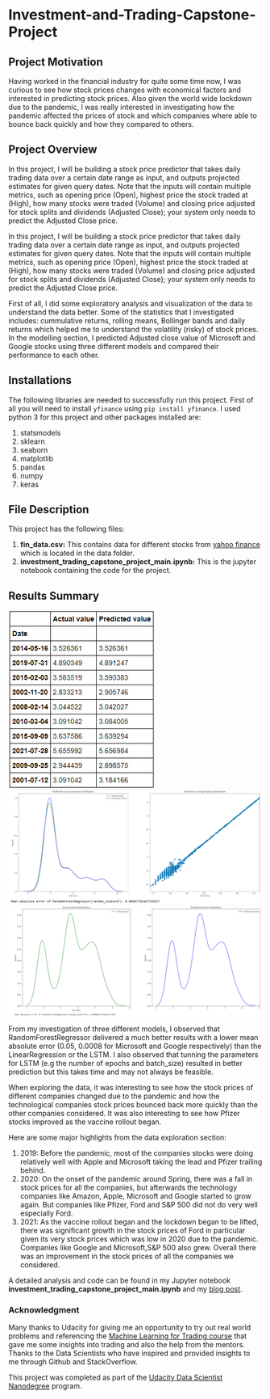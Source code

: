 # Investment-and-Trading-Capstone-Project

## Project Motivation
Having worked in the financial industry for quite some time now, I was curious to see how stock prices changes with economical factors and interested in predicting stock prices. Also given the world wide lockdown due to the pandemic, I was really interested in investigating how the pandemic affected the prices of stock and which companies where able to bounce back quickly and how they compared to others.

## Project Overview
In this project, I will be building a stock price predictor that takes daily trading data over a certain date range as input, and outputs projected estimates for given query dates. Note that the inputs will contain multiple metrics, such as opening price (Open), highest price the stock traded at (High), how many stocks were traded (Volume) and closing price adjusted for stock splits and dividends (Adjusted Close); your system only needs to predict the Adjusted Close price.

In this project, I will be building a stock price predictor that takes daily trading data over a certain date range as input, and outputs projected estimates for given query dates. Note that the inputs will contain multiple metrics, such as opening price (Open), highest price the stock traded at (High), how many stocks were traded (Volume) and closing price adjusted for stock splits and dividends (Adjusted Close); your system only needs to predict the Adjusted Close price.

First of all, I did some exploratory analysis and visualization of the data to understand the data better. Some of the statistics that I investigated includes: cummulative returns, rolling means, Bollinger bands and daily returns which helped me to understand the volatility (risky) of stock prices. In the modelling section, I predicted Adjusted close value of Microsoft and Google stocks using three different models and compared their performance to each other.

## Installations
The following libraries are needed to successfully run this project. First of all you will need to install `yfinance` using `pip install yfinance`.
I used python 3 for this project and other packages installed are:

  1. statsmodels
  2. sklearn
  3. seaborn
  4. matplotlib
  5. pandas
  6. numpy
  7. keras


 ## File Description
 This project has the following files:
 1. **fin_data.csv:** This contains data for different stocks from [yahoo finance](https://finance.yahoo.com/) which is located in the data folder.
 2. **investment_trading_capstone_project_main.ipynb:** This is the jupyter notebook containing the code for the project.

## Results Summary
![image1](https://github.com/blessokeke/Investment-and-Trading-Capstone-Project/blob/main/images/prediction_list.PNG)
![image1](https://github.com/blessokeke/Investment-and-Trading-Capstone-Project/blob/main/images/prediction_plot.PNG)
![image1](https://github.com/blessokeke/Investment-and-Trading-Capstone-Project/blob/main/images/prediction_plot_google.PNG)

From my investigation of three different models, I observed that RandomForestRegressor delivered a much better results with a lower mean absolute error (0.05, 0.0008 for Microsoft and Google respectively) than the LinearRegression or the LSTM. I also observed that tunning the parameters for LSTM (e.g the number of epochs and batch_size) resulted in better prediction but this takes time and may not always be feasible.

When exploring the data, it was interesting to see how the stock prices of different companies changed due to the pandemic and how the technological companies stock prices bounced back more quickly than the other companies considered. It was also interesting to see how Pfizer stocks improved as the vaccine rollout began.

Here are some major highlights from the data exploration section:
  1. 2019: Before the pandemic, most of the companies stocks were doing relatively well with Apple and Microsoft taking the lead and Pfizer trailing behind.
  2. 2020: On the onset of the pandemic around Spring, there was a fall in stock prices for all the companies, but afterwards the technology companies like Amazon, Apple, Microsoft and Google started to grow again. But companies like Pfizer, Ford and S&P 500 did not do very well especially Ford.
  3. 2021: As the vaccine rollout began and the lockdown began to be lifted, there was significant growth in the stock prices of Ford in particular given its very stock prices which was low in 2020 due to the pandemic. Companies like Google and Microsoft,S&P 500 also grew. Overall there was an improvement in the stock prices of all the companies we considered.
  
A detailed analysis and code can be found in my Jupyter notebook **investment_trading_capstone_project_main.ipynb** and my [blog post](https://medium.com/p/eab852531449/edit).  

### Acknowledgment
Many thanks to Udacity for giving me an opportunity to try out real world problems and referencing the [Machine Learning for Trading course](https://www.udacity.com/course/machine-learning-for-trading--ud501) that gave me some insights into trading and also the help from the mentors. Thanks to the Data Scientists who have inspired and provided insights to me through Github and StackOverflow.

This project was completed as part of the [Udacity Data Scientist Nanodegree](https://www.udacity.com/course/data-scientist-nanodegree--nd025) program.
